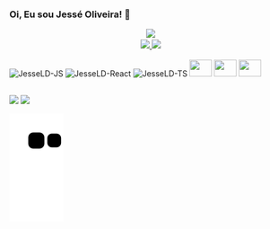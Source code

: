 ### Oi, Eu sou Jessé Oliveira! 👋


          


<!--
**JesseLD/JesseLD** is a ✨ _special_ ✨ repository because its `README.md` (this file) appears on your GitHub profile.

Here are some ideas to get you started:

- 🔭 I’m currently working on ...
- 🌱 Estudando Typescript, NodeJs, React e C# ...
- 👯 I’m looking to collaborate on ...
- 🤔 I’m looking for help with ...
- 💬 Ask me about ...
- 📫 How to reach me: ...
- 😄 Pronouns: ...
- ⚡ Fun fact: ...
-->

<div align="center">
  <img height="400em" src="https://res.cloudinary.com/dlusqio3l/image/upload/v1711199987/ROUNDED_LOGO_bvyxiu.png">
</div>                                                         
                                                         

                                                                                                                                          
<div align="center">
  <a href="https://github.com/JesseLD">
  <img height="160em" src="https://github-readme-stats.vercel.app/api?username=JesseLD&show_icons=true&theme=radical&include_all_commits=true&count_private=true"/>
  <img height="160em" src="https://github-readme-stats.vercel.app/api/top-langs/?username=JesseLD&layout=compact&langs_count=6&theme=radical"/>
</div>
  
 <div style="display: inline-block"><br>
  <img alt="JesseLD-JS" height="30" width="40" src="https://cdn.jsdelivr.net/gh/devicons/devicon/icons/javascript/javascript-original.svg" />
  <img alt="JesseLD-React" height="30" width="40" src="https://cdn.jsdelivr.net/gh/devicons/devicon/icons/react/react-original.svg" />
  <img alt="JesseLD-TS" height="30" width="40" src="https://cdn.jsdelivr.net/gh/devicons/devicon/icons/typescript/typescript-original.svg" />
  <img height="30" width="40" src="https://cdn.jsdelivr.net/gh/devicons/devicon@latest/icons/nextjs/nextjs-original.svg" />
  <img height="30" width="40" src="https://cdn.jsdelivr.net/gh/devicons/devicon@latest/icons/nodejs/nodejs-original.svg" />          
 <img height="30" width="40" src="https://cdn.jsdelivr.net/gh/devicons/devicon@latest/icons/flutter/flutter-original.svg" />
</div>
          
 ##
          
<div> 
 <a href = "mailto:jesseluis118@gmail.com"><img src="https://img.shields.io/badge/-Gmail-%23333?style=for-the-badge&logo=gmail&logoColor=red" target="_blank"></a>
  <a href="https://www.linkedin.com/in/jess%C3%A9-oliveira-a1488416a/" target="_blank"><img src="https://img.shields.io/badge/-LinkedIn-%230077B5?style=for-the-badge&logo=linkedin&logoColor=white" target="_blank"></a> 
</div>
          
![snake gif](https://github.com/JesselD/JesseLD/blob/output/github-contribution-grid-snake.svg)
 
